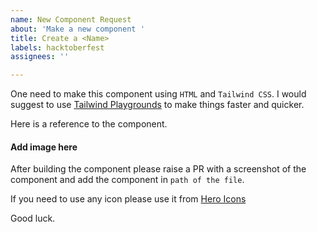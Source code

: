 ```yaml
---
name: New Component Request
about: 'Make a new component '
title: Create a <Name>
labels: hacktoberfest
assignees: ''

---
```


One need to make this component using `HTML` and `Tailwind CSS`. I would suggest to use [Tailwind Playgrounds](https://play.tailwindcss.com/) to make things faster and quicker.

Here is a reference to the component. 
#### Add image here

After building the component please raise a PR with a screenshot of the component and add the component in `path of the file`. 
  
If you need to use any icon please use it from [Hero Icons](https://heroicons.com/)

Good luck.
